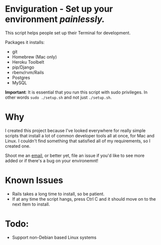 # Enviguration - Set up your environment *painlessly.*

This script helps people set up their Terminal for development.

Packages it installs:
- git
- Homebrew (Mac only)
- Heroku Toolbelt
- pip/Django
- rbenv/rvm/Rails
- Postgres
- MySQL

**Important**: It is essential that you run this script with sudo privileges. In other words `sudo ./setup.sh` and not just `./setup.sh`.

# Why

I created this project because I've looked everywhere for really simple scripts that install a lot of common developer tools all at once, for Mac and Linux. I couldn't find something that satisfied all of my requirements, so I created one.

Shoot me an [email](mailto:sameet.sapra@gmail.com), or better yet, file an issue if you'd like to see more added or if there's a bug on your environemnt!

# Known Issues

- Rails takes a long time to install, so be patient.
- If at any time the script hangs, press Ctrl C and it should move on to the next item to install.

# Todo:

- Support non-Debian based Linux systems
